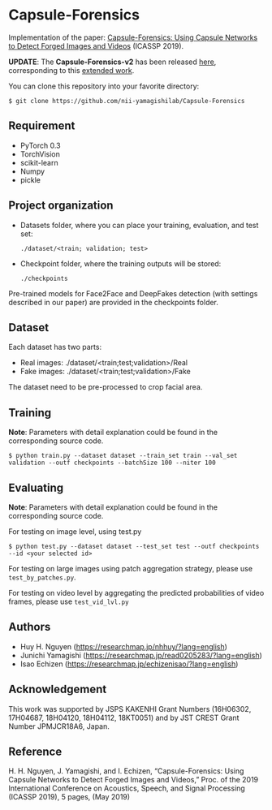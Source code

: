 # Capsule-Forensics

Implementation of the paper:  <a href="https://arxiv.org/abs/1810.11215">Capsule-Forensics: Using Capsule Networks to Detect Forged Images and Videos</a> (ICASSP 2019).

**UPDATE**: The **Capsule-Forensics-v2** has been released <a href="https://github.com/nii-yamagishilab/Capsule-Forensics-v2">here</a>, corresponding to this <a href="http://arxiv.org/abs/1910.12467">extended work</a>.

You can clone this repository into your favorite directory:

    $ git clone https://github.com/nii-yamagishilab/Capsule-Forensics

## Requirement
- PyTorch 0.3
- TorchVision
- scikit-learn
- Numpy
- pickle

## Project organization
- Datasets folder, where you can place your training, evaluation, and test set:

      ./dataset/<train; validation; test>
- Checkpoint folder, where the training outputs will be stored:

      ./checkpoints

Pre-trained models for Face2Face and DeepFakes detection (with settings described in our paper) are provided in the checkpoints folder.

## Dataset
Each dataset has two parts:
- Real images: ./dataset/\<train;test;validation\>/Real
- Fake images: ./dataset/\<train;test;validation\>/Fake

The dataset need to be pre-processed to crop facial area.

## Training
**Note**: Parameters with detail explanation could be found in the corresponding source code.

    $ python train.py --dataset dataset --train_set train --val_set validation --outf checkpoints --batchSize 100 --niter 100

## Evaluating
**Note**: Parameters with detail explanation could be found in the corresponding source code.

For testing on image level, using test.py

    $ python test.py --dataset dataset --test_set test --outf checkpoints --id <your selected id>
    
For testing on large images using patch aggregation strategy, please use `test_by_patches.py`.

For testing on video level by aggregating the predicted probabilities of video frames, please use `test_vid_lvl.py`

## Authors
- Huy H. Nguyen (https://researchmap.jp/nhhuy/?lang=english)
- Junichi Yamagishi (https://researchmap.jp/read0205283/?lang=english)
- Isao Echizen (https://researchmap.jp/echizenisao/?lang=english)

## Acknowledgement
This work was supported by JSPS KAKENHI Grant Numbers (16H06302, 17H04687, 18H04120, 18H04112, 18KT0051) and by JST CREST Grant Number JPMJCR18A6, Japan.

## Reference
H. H. Nguyen, J. Yamagishi, and I. Echizen, “Capsule-Forensics: Using Capsule Networks to Detect Forged Images and Videos,” Proc. of the 2019 International Conference on Acoustics, Speech, and Signal Processing (ICASSP 2019), 5 pages, (May 2019)
